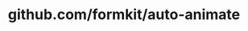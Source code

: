 ---
layout: post
title: github.com/formkit/auto-animate
categories: link
tags: [انگلیسی, برنامه‌نویسی]
---